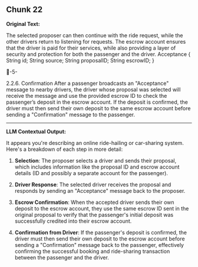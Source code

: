 ## Chunk 22

**Original Text:**

The selected proposer can then continue with the ride request, while the other drivers return to listening for
requests. The escrow account ensures that the driver is paid for their services, while also providing a layer
of security and protection for both the passenger and the driver. Acceptance {
String id;
String source;
String proposalID;
String escrowID;
}

-5-

2.2.6. Confirmation
After a passenger broadcasts an "Acceptance" message to nearby drivers, the driver whose proposal was selected will receive the message and use the provided escrow ID to check the passenger’s deposit in the escrow account. If the deposit is confirmed, the driver must then send their own deposit to the same escrow
account before sending a "Confirmation" message to the passenger.

---

**LLM Contextual Output:**

It appears you're describing an online ride-hailing or car-sharing system. Here's a breakdown of each step in more detail:

1. **Selection**: The proposer selects a driver and sends their proposal, which includes information like the proposal ID and escrow account details (ID and possibly a separate account for the passenger).

2. **Driver Response**: The selected driver receives the proposal and responds by sending an "Acceptance" message back to the proposer.

3. **Escrow Confirmation**: When the accepted driver sends their own deposit to the escrow account, they use the same escrow ID sent in the original proposal to verify that the passenger's initial deposit was successfully credited into their escrow account.

4. **Confirmation from Driver**: If the passenger's deposit is confirmed, the driver must then send their own deposit to the escrow account before sending a "Confirmation" message back to the passenger, effectively confirming the successful booking and ride-sharing transaction between the passenger and the driver.
